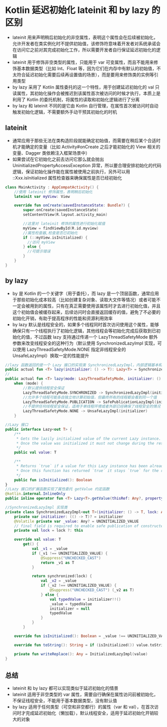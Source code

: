 # Kotlin 延迟初始化 lateinit 和 by lazy 的区别
- lateinit 用来声明稍后初始化的非空属性，表明这个属性会在后续被初始化，允许开发者在类实例化时不提供初始值，该修饰符意味着开发者对系统承诺会在访问它之前对其完成初始化工作，所以需要开发者自行保证延迟初始化的逻辑
- lateinit 用于修饰非空类型的属性，只能用于 var 可变属性，而且不能用来修饰基本数据类型（比如 Int、Float 等，因为它们在内存中有默认的初始值，不太符合延迟初始化需要后续再设置值的场景），而是要用来修饰类的实例等引用类型
- by lazy 采用了 Kotlin 属性委托的这一个特性，用于创建延迟初始化的 val 只读属性，其初始化操作会被推迟到该属性首次被访问的时候才执行，本质上是利用了 Kotlin 的委托机制，将属性的读取和初始化逻辑进行了分离
- by lazy 和 lateinit 不同的是它由 Kotlin 自行管理，在属性首次被访问时自动触发初始化逻辑，不需要额外手动干预其初始化的时机

## lateinit
- 通常应用于那些无法在类构造阶段就能确定初始值，而需要在稍后某个合适时机才能确定的变量（比如 Activity#onCreate 之后才能初始化的 View 相关的变量、Dagger 类依赖注入框架场景中）
- 如果尝试在它初始化之前去访问它那么就会抛出 UninitializedPropertyAccessException 异常，所以要合理安排初始化的代码逻辑，保证初始化操作能在属性被使用之前执行，另外可以用 ::Xxx.isInitialized 属性检查器来确保属性是否已经初始化

```kotlin
class MainActivity : AppCompatActivity() {
    //使用 lateinit 修饰属性，表明稍后初始化
    lateinit var myView: View

    override fun onCreate(savedInstanceState: Bundle?) {
        super.onCreate(savedInstanceState)
        setContentView(R.layout.activity_main)

        //这里对 lateinit 修饰的属性进行初始化赋值
        myView = findViewById(R.id.myview)
        //属性检查器,检查是否已初始化
        if (::myView.isInitialized) {
          //访问 myView
        } else {
          //可提示错误
        }
    }
}
```

## by lazy
- by 是 Kotlin 的一个关键字（用于委托），而 lazy 是一个顶层函数，通常应用于那些初始化成本较高（比如创建复杂对象、读取大文件等情况）或者可能不一定会被用到的属性，只有在真正需要使用该属性时才去进行初始化值，并且这个初始值会被缓存起来，后续访问时会直接返回缓存的值，避免了不必要的初始化开销，有助于提高程序的性能和资源利用效率
- by lazy 默认是线程安全的，如果多个线程同时首次访问使用这个属性，能够确保只有一个线程执行了初始化逻辑，其他线程会等初始化完成后获取到已初始化的值，不过函数 lazy 支持通过传递一个 LazyThreadSafetyMode 额外参数来改变线程安全的这种行为（默认使用 SynchronizedLazyImpl 实现，可以使用 LazyThreadSafetyMode.NONE 指定非线程安全的 UnsafeLazyImpl）换取一定的性能提升


```kotlin
//lazy 函数返回的是一个 Lazy 接口的实现类 SynchronizedLazyImpl，内部逻辑基本和 Java 的双重检验单例一致 ，线程安全，值只会初始化一次
public actual fun <T> lazy(initializer: () -> T): Lazy<T> = SynchronizedLazyImpl(initializer)
//
public actual fun <T> lazy(mode: LazyThreadSafetyMode, initializer: () -> T): Lazy<T> =
    when (mode) {
        //默认提供线程安全保证
        LazyThreadSafetyMode.SYNCHRONIZED -> SynchronizedLazyImpl(initializer)
        //允许多个线程可能各自独立地计算初始值，但最终所有的线程都会看到同一个值
        LazyThreadSafetyMode.PUBLICATION -> SafePublicationLazyImpl(initializer)
        //不提供任何线程安全保证，适用于单线程环境或者外部已经确保了线程安全的情况
        LazyThreadSafetyMode.NONE -> UnsafeLazyImpl(initializer)
    }

//Lazy 接口
public interface Lazy<out T> {
    /**
     * Gets the lazily initialized value of the current Lazy instance.
     * Once the value was initialized it must not change during the rest of lifetime of this Lazy instance.
     */
    public val value: T

    /**
     * Returns `true` if a value for this Lazy instance has been already initialized, and `false` otherwise.
     * Once this function has returned `true` it stays `true` for the rest of lifetime of this Lazy instance.
     */
    public fun isInitialized(): Boolean
}
//Lazy 接口的扩展函数实现了属性委托 getValue 约定函数
@kotlin.internal.InlineOnly
public inline operator fun <T> Lazy<T>.getValue(thisRef: Any?, property: KProperty<*>): T = value

//SynchronizedLazyImpl 实现类
private class SynchronizedLazyImpl<out T>(initializer: () -> T, lock: Any? = null) : Lazy<T>, Serializable {
    private var initializer: (() -> T)? = initializer
    @Volatile private var _value: Any? = UNINITIALIZED_VALUE
    // final field is required to enable safe publication of constructed instance
    private val lock = lock ?: this

    override val value: T
        get() {
            val _v1 = _value
            if (_v1 !== UNINITIALIZED_VALUE) {
                @Suppress("UNCHECKED_CAST")
                return _v1 as T
            }

            return synchronized(lock) {
                val _v2 = _value
                if (_v2 !== UNINITIALIZED_VALUE) {
                    @Suppress("UNCHECKED_CAST") (_v2 as T)
                } else {
                    val typedValue = initializer!!()
                    _value = typedValue
                    initializer = null
                    typedValue
                }
            }
        }

    override fun isInitialized(): Boolean = _value !== UNINITIALIZED_VALUE

    override fun toString(): String = if (isInitialized()) value.toString() else "Lazy value not initialized yet."

    private fun writeReplace(): Any = InitializedLazyImpl(value)
}
```


## 总结
- lateinit 和 by lazy 都可以实现类似于延迟初始化的情景
- lateinit 适用于非空类型的 var 属性，需要自行确保在属性访问前被初始化，不保证线程安全，不能用于基本数据类型，没有默认值
- by lazy 适用于任何类型（可空和非空都行）的属性（var 和 val），在首次访问时才完成延迟初始化（懒加载），默认线程安全，适用于延迟初始化开销较大的对象
